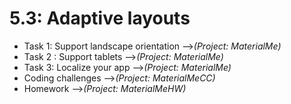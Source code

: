 # 5.3: Adaptive layouts

* Task 1: Support landscape orientation -->*(Project: MaterialMe)*
* Task 2 : Support tablets -->*(Project: MaterialMe)*
* Task 3: Localize your app -->*(Project: MaterialMe)*
* Coding challenges -->*(Project: MaterialMeCC)*
* Homework -->*(Project: MaterialMeHW)*
